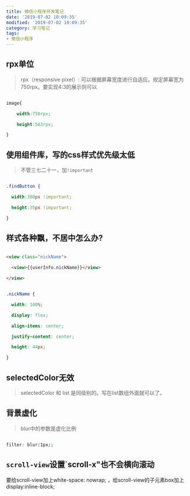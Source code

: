 ```yaml
---
title: 微信小程序开发笔记
date: '2019-07-02 10:09:35'
modified: '2019-07-02 10:09:35'
category: 学习笔记
tags:
- 微信小程序
---
```


## rpx单位
> rpx（responsive pixel）: 可以根据屏幕宽度进行自适应。规定屏幕宽为750rpx。要实现4:3的展示则可以
```css
image{
    width:750rpx;
    height:563rpx;
}
```
## 使用组件库，写的css样式优先级太低
> 不管三七二十一，加`!important`
```css
.findButton {
  width:300px !important;
  height:35px !important;
}
```
## 样式各种飘，不居中怎么办?
```html
<view class="nickName">
  <view>{{userInfo.nickName}}</view>
</view>
```
```css
.nickName {
  width: 100%;
  display: flex;
  align-items: center;
  justify-content: center;
  height: 44px;
}
```
## selectedColor无效
> selectedColor  和 list 是同级别的。写在list数组外面就可以了。

## 背景虚化
> blur中的参数是虚化比例
```css
filter: blur(1px);
```
## `scroll-view`设置`scroll-x"也不会横向滚动
要给scroll-view加上white-space: nowrap; ，给scroll-view的子元素box加上display:inline-block;